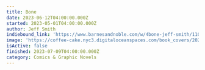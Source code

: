 ```yaml
---
title: Bone
date: 2023-06-12T04:00:00.000Z
started: 2023-05-01T04:00:00.000Z
author: Jeff Smith
indiebound_link: 'https://www.barnesandnoble.com/w/4bone-jeff-smith/1107838311'
image: 'https://coffee-cake.nyc3.digitaloceanspaces.com/book_covers/2023/bone.jpg'
isActive: false
finished: 2023-07-09T04:00:00.000Z
category: Comics & Graphic Novels
---
```


